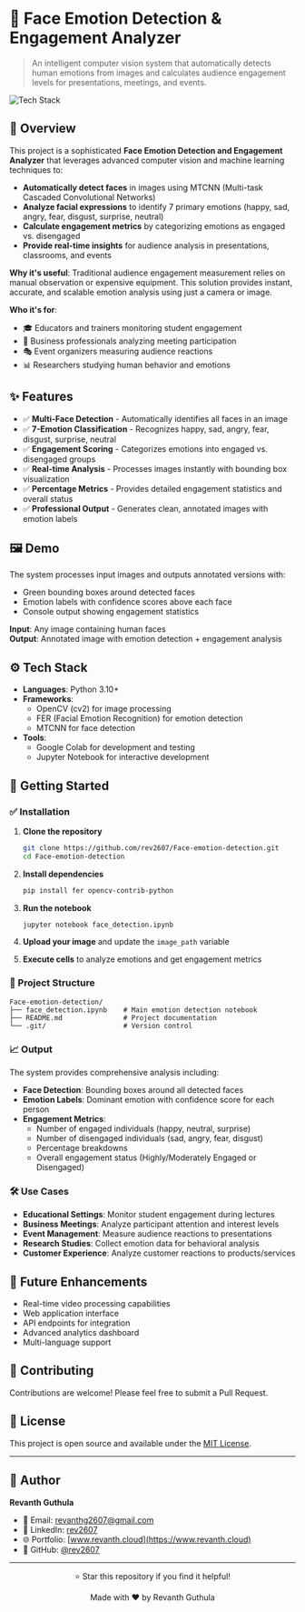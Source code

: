 # 🚀 Face Emotion Detection & Engagement Analyzer
> An intelligent computer vision system that automatically detects human emotions from images and calculates audience engagement levels for presentations, meetings, and events.

![Tech Stack](https://img.shields.io/badge/Tech-Python|OpenCV|FER|MTCNN-blue)

## 📌 Overview
This project is a sophisticated **Face Emotion Detection and Engagement Analyzer** that leverages advanced computer vision and machine learning techniques to:

- **Automatically detect faces** in images using MTCNN (Multi-task Cascaded Convolutional Networks)
- **Analyze facial expressions** to identify 7 primary emotions (happy, sad, angry, fear, disgust, surprise, neutral)
- **Calculate engagement metrics** by categorizing emotions as engaged vs. disengaged
- **Provide real-time insights** for audience analysis in presentations, classrooms, and events

**Why it's useful**: Traditional audience engagement measurement relies on manual observation or expensive equipment. This solution provides instant, accurate, and scalable emotion analysis using just a camera or image.

**Who it's for**: 
- 🎓 Educators and trainers monitoring student engagement
- 🏢 Business professionals analyzing meeting participation
- 🎭 Event organizers measuring audience reactions
- 📊 Researchers studying human behavior and emotions

## ✨ Features
- ✅ **Multi-Face Detection** - Automatically identifies all faces in an image
- ✅ **7-Emotion Classification** - Recognizes happy, sad, angry, fear, disgust, surprise, neutral
- ✅ **Engagement Scoring** - Categorizes emotions into engaged vs. disengaged groups
- ✅ **Real-time Analysis** - Processes images instantly with bounding box visualization
- ✅ **Percentage Metrics** - Provides detailed engagement statistics and overall status
- ✅ **Professional Output** - Generates clean, annotated images with emotion labels

## 🖼️ Demo
The system processes input images and outputs annotated versions with:
- Green bounding boxes around detected faces
- Emotion labels with confidence scores above each face
- Console output showing engagement statistics

**Input**: Any image containing human faces  
**Output**: Annotated image with emotion detection + engagement analysis

## ⚙️ Tech Stack
- **Languages**: Python 3.10+
- **Frameworks**: 
  - OpenCV (cv2) for image processing
  - FER (Facial Emotion Recognition) for emotion detection
  - MTCNN for face detection
- **Tools**: 
  - Google Colab for development and testing
  - Jupyter Notebook for interactive development

## 🚀 Getting Started

### ✅ Installation

1. **Clone the repository**
   ```bash
   git clone https://github.com/rev2607/Face-emotion-detection.git
   cd Face-emotion-detection
   ```

2. **Install dependencies**
   ```bash
   pip install fer opencv-contrib-python
   ```

3. **Run the notebook**
   ```bash
   jupyter notebook face_detection.ipynb
   ```

4. **Upload your image** and update the `image_path` variable

5. **Execute cells** to analyze emotions and get engagement metrics

### 📂 Project Structure
```
Face-emotion-detection/
├── face_detection.ipynb    # Main emotion detection notebook
├── README.md               # Project documentation
└── .git/                   # Version control
```

### 📈 Output
The system provides comprehensive analysis including:
- **Face Detection**: Bounding boxes around all detected faces
- **Emotion Labels**: Dominant emotion with confidence score for each person
- **Engagement Metrics**: 
  - Number of engaged individuals (happy, neutral, surprise)
  - Number of disengaged individuals (sad, angry, fear, disgust)
  - Percentage breakdowns
  - Overall engagement status (Highly/Moderately Engaged or Disengaged)

### 🛠️ Use Cases
- **Educational Settings**: Monitor student engagement during lectures
- **Business Meetings**: Analyze participant attention and interest levels
- **Event Management**: Measure audience reactions to presentations
- **Research Studies**: Collect emotion data for behavioral analysis
- **Customer Experience**: Analyze customer reactions to products/services

## 🚀 Future Enhancements
- Real-time video processing capabilities
- Web application interface
- API endpoints for integration
- Advanced analytics dashboard
- Multi-language support

## 🤝 Contributing
Contributions are welcome! Please feel free to submit a Pull Request.

## 📄 License
This project is open source and available under the [MIT License](LICENSE).

---

## 🙌 Author

**Revanth Guthula**
- 📧 Email: [revanthg2607@gmail.com](mailto:revanthg2607@gmail.com)
- 🔗 LinkedIn: [rev2607](https://linkedin.com/in/rev2607)
- 🌐 Portfolio: [www.revanth.cloud](https://www.revanth.cloud)
- 🐙 GitHub: [@rev2607](https://github.com/rev2607)

---

<div align="center">
  <p>⭐ Star this repository if you find it helpful!</p>
  <p>Made with ❤️ by Revanth Guthula</p>
</div>
